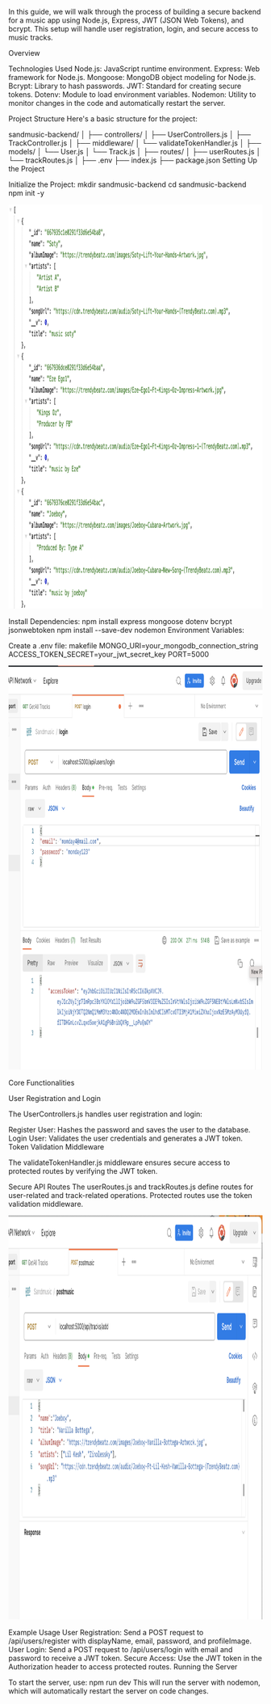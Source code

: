 
In this guide, we will walk through the process of building a secure backend for a music app using Node.js, Express, JWT (JSON Web Tokens), and bcrypt. This setup will handle user registration, login, and secure access to music tracks.

Overview

Technologies Used
Node.js: JavaScript runtime environment.
Express: Web framework for Node.js.
Mongoose: MongoDB object modeling for Node.js.
Bcrypt: Library to hash passwords.
JWT: Standard for creating secure tokens.
Dotenv: Module to load environment variables.
Nodemon: Utility to monitor changes in the code and automatically restart the server.


Project Structure
Here's a basic structure for the project:


sandmusic-backend/
│
├── controllers/
│   ├── UserControllers.js
│   ├── TrackController.js
│
├── middleware/
│   └── validateTokenHandler.js
│
├── models/
│   └── User.js
│   └── Track.js
│
├── routes/
│   ├── userRoutes.js
│   └── trackRoutes.js
│
├── .env
├── index.js
├── package.json
Setting Up the Project


Initialize the Project:
mkdir sandmusic-backend
cd sandmusic-backend
npm init -y


<img src="./assets/images/data.png" alt="Sandmusic Data" width="700" height="800">


Install Dependencies:
npm install express mongoose dotenv bcrypt jsonwebtoken
npm install --save-dev nodemon
Environment Variables:



Create a .env file:
makefile
MONGO_URI=your_mongodb_connection_string
ACCESS_TOKEN_SECRET=your_jwt_secret_key
PORT=5000



<img src="./assets/images/JsonwebToken.png" alt="Json" width="700" height="800">

Core Functionalities

User Registration and Login

The UserControllers.js handles user registration and login:

Register User: Hashes the password and saves the user to the database.
Login User: Validates the user credentials and generates a JWT token.
Token Validation Middleware


The validateTokenHandler.js middleware ensures secure access to protected routes by verifying the JWT token.

Secure API Routes
The userRoutes.js and trackRoutes.js define routes for user-related and track-related operations. Protected routes use the token validation middleware.

<img src="./assets/images/postData.png" alt="Sandmusic Post Request" width="700" height="800">

Example Usage
User Registration: Send a POST request to /api/users/register with displayName, email, password, and profileImage.
User Login: Send a POST request to /api/users/login with email and password to receive a JWT token.
Secure Access: Use the JWT token in the Authorization header to access protected routes.
Running the Server


To start the server, use:
npm run dev
This will run the server with nodemon, which will automatically restart the server on code changes.


